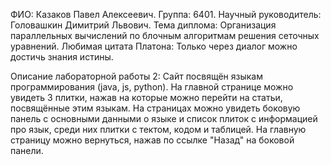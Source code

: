 ФИО: Казаков Павел Алексеевич.
Группа: 6401.
Научный руководитель: Головашкин Димитрий Львович.
Тема диплома: Организация параллельных вычислений по блочным алгоритмам решения сеточных уравнений.
Любимая цитата Платона: Только через диалог можно достичь знания истины.

Описание лабораторной работы 2:
Сайт посвящён языкам программирования (java, js, python). 
На главной странице можно увидеть 3 плитки, нажав на которые можно перейти на статьи, посвящённые этим языкам.
На страницах можно увидеть боковую панель с основными данными о языке и список плиток с информацией про язык, среди них плитки с тектом, кодом и таблицей.
На главную страницу можно вернуться, нажав по ссылке "Назад" на боковой панели.